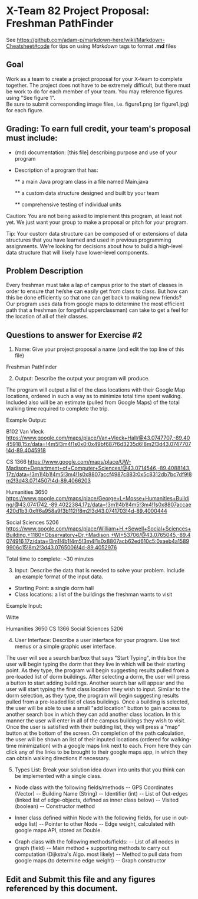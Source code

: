 # X-Team 82 Project Proposal: Freshman PathFinder

See https://github.com/adam-p/markdown-here/wiki/Markdown-Cheatsheet#code for tips on using *Markdown* tags to format __.md__ files

## Goal

Work as a team to create a project proposal for your X-team to complete together.
The project does not have to be extremely difficult,
but there must be work to do for each member of your team.
You may reference figures using "See figure 1".  
Be sure to submit corresponding image files, i.e. figure1.png (or figure1.jpg) for each figure.

## Grading: To earn full credit, your team's proposal must include:

* (md) documentation: [this file] describing purpose and use of your program

* Description of a program that has:

  ** a main Java program class in a file named Main.java
  
  ** a custom data structure designed and built by your team
  
  ** comprehensive testing of individual units
  
 Caution: You are not being asked to implement this program, at least not yet. 
 We just want your group to make a proposal or pitch for your program.
 
 Tip: Your custom data structure can be composed of or extensions of data structures that you have learned and used in previous programming assignments.  We're looking for decisions about how to build a high-level data structure that will likely have lower-level components.

## Problem Description

Every freshman must take a lap of campus prior to the start of classes in order to ensure that he/she can easily get from class to class. But how can this be done efficiently so that one can get back to making new friends? Our program uses data from google maps to determine the most efficient path that a freshman (or forgetful upperclassman) can take to get a feel for the location of all of their classes.

## Questions to answer for Exercise #2

1. Name: Give your project proposal a name (and edit the top line of this file)

Freshman Pathfinder

2. Output: Describe the output your program will produce.

The program will output a list of the class locations with their Google Map locations, ordered in such a way as to minimize total time spent walking. Included also will be an estimate (pulled from Google Maps) of the total walking time required to complete the trip.

Example Output:

B102 Van Vleck https://www.google.com/maps/place/Van+Vleck+Hall/@43.0747707,-89.4045918,15z/data=!4m5!3m4!1s0x0:0x49bf687f6d3235d6!8m2!3d43.0747707!4d-89.4045918

CS 1366
https://www.google.com/maps/place/UW-Madison+Department+of+Computer+Sciences/@43.0714546,-89.4088143,17z/data=!3m1!4b1!4m5!3m4!1s0x8807accf4987c883:0x5c8312db7bc7df9!8m2!3d43.0714507!4d-89.4066203

Humanities 3650
https://www.google.com/maps/place/George+L+Mosse+Humanities+Building/@43.0741742,-89.4022384,17z/data=!3m1!4b1!4m5!3m4!1s0x8807accae420d1b3:0xff6a958a9f3b112f!8m2!3d43.0741703!4d-89.4000444

Social Sciences 5206
https://www.google.com/maps/place/William+H.+Sewell+Social+Sciences+Building,+1180+Observatory+Dr,+Madison,+WI+53706/@43.0765045,-89.4074916,17z/data=!3m1!4b1!4m5!3m4!1s0x8807acb62ed610c5:0xaeb4a15899906c15!8m2!3d43.0765006!4d-89.4052976

Total time to complete: ~30 minutes

3. Input: Describe the data that is needed to solve your problem. Include an example format of the input data.

- Starting Point: a single dorm hall
- Class locations: a list of the buildings the freshman wants to visit

Example Input:

Witte

Humanities 3650
CS 1366
Social Sciences 5206

4. User Interface: Describe a user interface for your program.  Use text menus or a simple graphic user interface.

The user will see a search bar/box that says "Start Typing", in this box the user will begin typing the dorm that they live in which will be their starting point. As they type, the program will begin suggesting results pulled from a pre-loaded list of dorm buildings. After selecting a dorm, the user will press a button to start adding buildings. Another search bar will appear and the user will start typing the first class location they wish to input. Similar to the dorm selection, as they type, the program will begin suggesting results pulled from a pre-loaded list of class buildings. Once a building is selected, the user will be able to use a small "add location" button to gain access to another search box in which they can add another class location. In this manner the user will enter in all of the campus buildings they wish to visit. Once the user is satisfied with their building list, they will press a "map" button at the bottom of the screen. On completion of the path calculation, the user will be shown an list of their inputed locations (ordered for walking-time minimization) with a google maps link next to each. From here they can click any of the links to be brought to their google maps app, in which they can obtain walking directions if necessary.


5. Types List: Break your solution idea down into units that you think can be implemented with a single class.

- Node class with the following fields/methods
 -- GPS Coordinates (Vector)
 -- Building Name (String)
 -- Identifier (int)
 -- List of Out-edges (linked list of edge-objects, defined as inner class below)
 -- Visited (boolean)
 -- Constructor method
 
 - Inner class defined within Node with the following fields, for use in out-edge list)
  -- Pointer to other Node
  -- Edge weight, calculated with google maps API, stored as Double.
 
 - Graph class with the following methods/fields:
  -- List of all nodes in graph (field)
  -- Main method + supporting methods to carry out computation (Dijkstra's Algo. most likely)
  -- Method to pull data from google maps (to determine edge weight)
  -- Graph constructor




## Edit and Submit this file and any figures referenced by this document.

